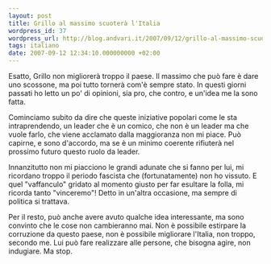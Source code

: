 ```yaml
---
layout: post
title: Grillo al massimo scuoterà l'Italia
wordpress_id: 37
wordpress_url: http://blog.andvari.it/2007/09/12/grillo-al-massimo-scuotera-litalia/
tags: italiano
date: 2007-09-12 12:34:10.000000000 +02:00
---
```

Esatto, Grillo non migliorerà troppo il paese. Il massimo che può fare è dare uno scossone, ma poi tutto tornerà com'è sempre stato. In questi giorni passati ho letto un po' di opinioni, sia pro, che contro, e un'idea me la sono fatta.

Cominciamo subito da dire che queste iniziative popolari come le sta intraprendendo, un leader che è un comico, che non è un leader ma che vuole farlo, che viene acclamato dalla maggioranza non mi piace. Può capirne, e sono d'accordo, ma se è un minimo coerente rifiuterà nel prossimo futuro questo ruolo da leader.

Innanzitutto non mi piacciono le grandi adunate che si fanno per lui, mi ricordano troppo il periodo fascista che (fortunatamente) non ho vissuto. E quel "vaffanculo" gridato al momento giusto per far esultare la folla, mi ricorda tanto "vinceremo"! Detto in un'altra occasione, ma sempre di politica si trattava.

Per il resto, può anche avere avuto qualche idea interessante, ma sono convinto che le cose non cambieranno mai. Non è possibile estirpare la corruzione da questo paese, non è possibile migliorare l'Italia, non troppo, secondo me. Lui può fare realizzare alle persone, che bisogna agire, non indugiare. Ma stop.
